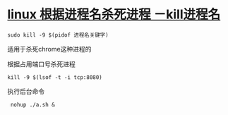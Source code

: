 # [linux 根据进程名杀死进程 －kill进程名](https://www.cnblogs.com/jins-note/p/9636969.html)

```shell
sudo kill -9 $(pidof 进程名关键字)
```

适用于杀死chrome这种进程的



根据占用端口号杀死进程

```shell
kill -9 $(lsof -t -i tcp:8080)
```





执行后台命令

```shell
 nohup ./a.sh & 
```


